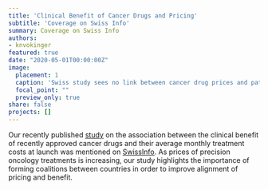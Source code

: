 ```yaml
---
title: 'Clinical Benefit of Cancer Drugs and Pricing'
subtitle: 'Coverage on Swiss Info'
summary: Coverage on Swiss Info
authors: 
- knvokinger
featured: true
date: "2020-05-01T00:00:00Z"
image:
  placement: 1
  caption: 'Swiss study sees no link between cancer drug prices and patient benefits'
  focal_point: ""
  preview_only: true
share: false
projects: []
---
```


Our recently published [study](https://www.sciencedirect.com/science/article/pii/S147020452030139X?via%3Dihub) on the association between the clinical benefit of recently approved cancer drugs and their average monthly treatment costs at launch was mentioned on [SwissInfo](https://www.swissinfo.ch/eng/university-of-zurich_swiss-study-sees-no-link-between-cancer-drug-prices-and-patient-benefits/45728788). As prices of precision oncology treatments is increasing, our study highlights the importance of forming coalitions between countries in order to improve alignment of pricing and benefit.
